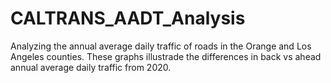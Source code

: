 # CALTRANS_AADT_Analysis
Analyzing the annual average daily traffic of roads in the Orange and Los Angeles counties. These graphs illustrade the differences in back vs ahead annual average daily traffic from 2020.
